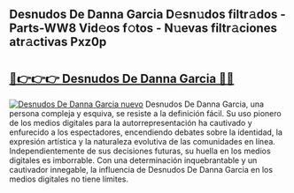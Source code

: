 ## Desnudos De Danna Garcia D𝚎sn𝚞dos filtr𝚊dos - Parts-WW8 Vid𝚎os f𝚘tos - N𝚞evas filtr𝚊ciones atr𝚊ctivas Pxz0p

# <h2><a href="http://mb35x8b.tromn.icu/?c=Desnudos+De+Danna+Garcia">🔗👉👉👉 Desnudos De Danna Garcia 🔗🔗</a></h2>

[![Desnudos De Danna Garcia nuevo](https://i.imgur.com/pEAQMta.gif)](http://mb35x8b.tromn.icu/?c=Desnudos+De+Danna+Garcia)
Desnudos De Danna Garcia, una persona compleja y esquiva, se resiste a la definición fácil. Su uso pionero de los medios digitales para la autorrepresentación ha cautivado y enfurecido a los espectadores, encendiendo debates sobre la identidad, la expresión artística y la naturaleza evolutiva de las comunidades en línea. Independientemente de sus decisiones futuras, su huella en los medios digitales es imborrable. Con una determinación inquebrantable y un cautivador innegable, la influencia de Desnudos De Danna Garcia en los medios digitales no tiene límites.
